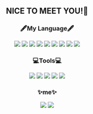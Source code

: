  <!--
**chaeyoung1027/chaeyoung1027** is a ✨ _special_ ✨ repository because its `README.md` (this file) appears on your GitHub profile.

Here are some ideas to get you started:

- 🔭 I’m currently working on ...
- 🌱 I’m currently learning ...
- 👯 I’m looking to collaborate on ...
- 🤔 I’m looking for help with ...
- 💬 Ask me about ...
- 📫 How to reach me: ...
- 😄 Pronouns: ...
- ⚡ Fun fact: ...
-->
<div align="center">

## NICE TO MEET YOU!👋

 
### 🖋My Language🖋
 <img src="https://img.shields.io/badge/Python-3776AB?style=flat-square&logo=Python&logoColor=white"/></a>
 <img src="https://img.shields.io/badge/Java-007396?style=flat-square&logo=Java&logoColor=white"/></a>
  <img src="https://img.shields.io/badge/C-A8B9CC?style=flat-square&logo=C&logoColor=white"/>
  <img src="https://img.shields.io/badge/html-E34F26?style=flat-square&logo=html&logoColor=white"/>
  <img src="https://img.shields.io/badge/CSS-1572B6?style=flat-square&logo=CSS3&logoColor=white"/>
  <img src="https://img.shields.io/badge/C++-00599C?style=flat-square&logo=C++&logoColor=white"/>
  <img src="https://img.shields.io/badge/python-3776AB?style=flat-square&logo=python&logoColor=white"/>
  <img src="https://img.shields.io/badge/MySQL-4479A1?style=flat-square&logo=MySQL&logoColor=white"/>
  <img src="https://img.shields.io/badge/Kotlin-7F52FF?style=flat-square&logo=Kotlin&logoColor=white"/>

### 💻Tools💻
<p>
  <img src="https://img.shields.io/badge/Eclipse-2C2255?style=flat-square&logo=Eclipse&logoColor=white"/>
  <img src="https://img.shields.io/badge/Visual Studio-5C2D91?style=flat-square&logo=Visual Studio&logoColor=white"/>
  <img src="https://img.shields.io/badge/Visual Studio Code-007ACC?style=flat-square&logo=Visual Studio Code&logoColor=white"/>
  <img src="https://img.shields.io/badge/PyCharm-000000?style=flat-square&logo=PyCharm&logoColor=white"/>
  <img src="https://img.shields.io/badge/Android Studio-3DDC84?style=flat-square&logo=Android Studio&logoColor=white"/>
  

### ✨me✨
  <a href="https://www.instagram.com/176oxm/" target="_blank"><img src="https://img.shields.io/badge/Instagram-E4405F?style=flat-square&logo=Instagram&logoColor=white"/></a>
  <a href="https://velog.io/@chaeyoung" target="_blank"><img src="https://img.shields.io/badge/Velog-20C997?style=flat-square&logo=Instagram&logoColor=white"/></a>
<!--    <a href="https://https://github.com/chaeyoung1027/" target="_blank"><img src="https://img.shields.io/badge/GitHub-181717?style=flat-square&logo=GitHub&logoColor=white"/></a>
   -->
  
<!-- [![Top Langs](https://github-readme-stats.vercel.app/api/top-langs/?username=chaeyoung1027&layout=compact)](https://github.com/chaeyoung1027/github-readme-stats)
 -->
   </div>
